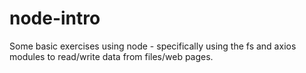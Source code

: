 # node-intro
Some basic exercises using node - specifically using the fs and axios modules to read/write data from files/web pages.
